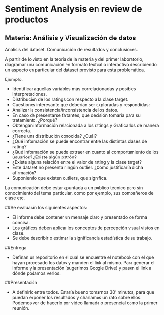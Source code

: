 # Sentiment Analysis en review de productos

## Materia: Análisis y Visualización de datos

Análisis del dataset. Comunicación de resultados y conclusiones.

A partir de lo visto en la teoría de la materia y del primer laboratorio, diagramar una comunicación en formato textual o interactivo describiendo un aspecto en particular del dataset provisto para esta problemática. 

Ejemplo:

- Identificar aquellas variables más correlacionadas y posibles interpretaciones.
- Distribución de los ratings con respecto a la clase target.
- Cuestiones interesante que deberían ser exploradas y respondidas:
- Analizar la consistencia/inconsistencia de los datos.
- En caso de presentarse faltantes, que decisión tomaría para su tratamiento. ¿Porqué?
- Obtengan información relacionada a los ratings y Graficarlos de manera correcta.
- ¿Tiene una distribución conocida? ¿Cuál?
- ¿Qué información se puede encontrar entre las distintas clases de rating?
- ¿Qué información se puede extraer en cuanto al comportamiento de los usuarios? ¿Existe algún patrón?
- ¿Existe alguna relación entre el valor de rating y la clase target?
- Este dataset no presenta ningún outlier. ¿Cómo justificaría dicha afirmación?
- Suponiendo que existen outliers, que significa.

La comunicación debe estar apuntada a un público técnico pero sin conocimiento del tema particular, como por ejemplo, sus compañeros de clase etc.

##Se evaluarán los siguientes aspectos:

- El informe debe contener un mensaje claro y presentado de forma concisa.
- Los gráficos deben aplicar los conceptos de percepción visual vistos en clase.
- Se debe describir o estimar la significancia estadística de su trabajo.

##Entrega

- Definan un repositorio en el cual se encuentre el notebook con el que hayan procesado los datos y manden el link al mismo. Para generar el informe y la presentación (sugerimos Google Drive) y pasen el link a dónde podamos verlos.

##Presentación

- A definirlo entre todos. Estaría bueno tomarnos 30’ minutos, para que puedan exponer los resultados y charlamos un rato sobre ellos. Podemos ver de hacerlo por video llamada o presencial como la primer reunión.

